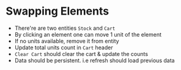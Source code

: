 # Swapping Elements

- There're are two entities `Stock` and `Cart`
- By clicking an element one can move 1 unit of the element
- If no units available, remove it from entity
- Update total units count in `Cart` header
- `Clear Cart` should clear the cart & update the counts
- Data should be persistent. i.e refresh should load previous data
